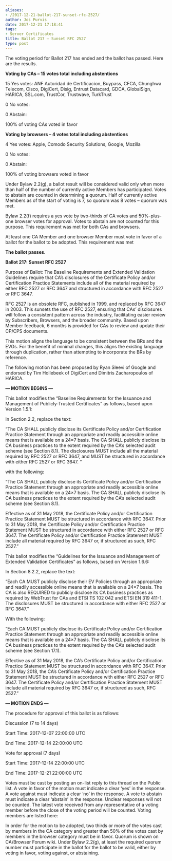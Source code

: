 ```yaml
---
aliases:
- /2017-12-21-ballot-217-sunset-rfc-2527/
author: Jos Purvis
date: 2017-12-21 17:18:41
tags:
- Server Certificates
title: Ballot 217 – Sunset RFC 2527
type: post
---
```


The voting period for Ballot 217 has ended and the ballot has passed. Here are the results.

**Voting by CAs – 15 votes total including abstentions**

15 Yes votes: ANF Autoridad de Certificacion, Buypass, CFCA, Chunghwa Telecom, Cisco, DigiCert, Disig, Entrust Datacard, GDCA, GlobalSign, HARICA, SSL.com, TrustCor, Trustwave, TurkTrust

0 No votes:

0 Abstain:

100% of voting CAs voted in favor

**Voting by browsers – 4 votes total including abstentions**

4 Yes votes: Apple, Comodo Security Solutions, Google, Mozilla

0 No votes:

0 Abstain:

100% of voting browsers voted in favor

Under Bylaw 2.2(g), a ballot result will be considered valid only when more than half of the number of currently active Members has participated. Votes to abstain are counted in determining a quorum. Half of currently active Members as of the start of voting is 7, so quorum was 8 votes – quorum was met.

Bylaw 2.2(f) requires a yes vote by two-thirds of CA votes and 50%-plus-one browser votes for approval. Votes to abstain are not counted for this purpose. This requirement was met for both CAs and browsers.

At least one CA Member and one browser Member must vote in favor of a ballot for the ballot to be adopted. This requirement was met

**The ballot passes.**

**Ballot 217: Sunset RFC 2527**

Purpose of Ballot: The Baseline Requirements and Extended Validation Guidelines require that CA’s disclosures of the Certificate Policy and/or Certification Practice Statements include all of the material required by either RFC 2527 or RFC 3647 and structured in accordance with RFC 2527 or RFC 3647.

RFC 2527 is an obsolete RFC, published in 1999, and replaced by RFC 3647 in 2003. This sunsets the use of RFC 2527, ensuring that CAs’ disclosures will follow a consistent pattern across the industry, facilitating easier review by Subscribers, Browsers, and the broader community. Based upon Member feedback, 6 months is provided for CAs to review and update their CP/CPS documents.

This motion aligns the language to be consistent between the BRs and the EVGs. For the benefit of minimal changes, this aligns the existing language through duplication, rather than attempting to incorporate the BRs by reference.

The following motion has been proposed by Ryan Sleevi of Google and endorsed by Tim Hollebeek of DigiCert and Dimitris Zacharopoulos of HARICA.

**— MOTION BEGINS —**

This ballot modifies the “Baseline Requirements for the Issuance and Management of Publicly-Trusted Certificates” as follows, based upon Version 1.5.1:

In Section 2.2, replace the text:

“The CA SHALL publicly disclose its Certificate Policy and/or Certification Practice Statement through an appropriate and readily accessible online means that is available on a 24×7 basis. The CA SHALL publicly disclose its CA business practices to the extent required by the CA’s selected audit scheme (see Section 8.1). The disclosures MUST include all the material required by RFC 2527 or RFC 3647, and MUST be structured in accordance with either RFC 2527 or RFC 3647. “

with the following:

“The CA SHALL publicly disclose its Certificate Policy and/or Certification Practice Statement through an appropriate and readily accessible online means that is available on a 24×7 basis. The CA SHALL publicly disclose its CA business practices to the extent required by the CA’s selected audit scheme (see Section 8.1).

Effective as of 31 May 2018, the Certificate Policy and/or Certification Practice Statement MUST be structured in accordance with RFC 3647. Prior to 31 May 2018, the Certificate Policy and/or Certification Practice Statement MUST be structured in accordance with either RFC 2527 or RFC 3647. The Certificate Policy and/or Certification Practice Statement MUST include all material required by RFC 3647 or, if structured as such, RFC 2527.”

This ballot modifies the “Guidelines for the Issuance and Management of Extended Validation Certificates” as follows, based on Version 1.6.6:

In Section 8.2.2, replace the text:

“Each CA MUST publicly disclose their EV Policies through an appropriate and readily accessible online means that is available on a 24×7 basis. The CA is also REQUIRED to publicly disclose its CA business practices as required by WebTrust for CAs and ETSI TS 102 042 and ETSI EN 319 411-1. The disclosures MUST be structured in accordance with either RFC 2527 or RFC 3647.”

With the following:

“Each CA MUST publicly disclose its Certificate Policy and/or Certification Practice Statement through an appropriate and readily accessible online means that is available on a 24×7 basis. The CA SHALL publicly disclose its CA business practices to the extent required by the CA’s selected audit scheme (see Section 17.1).

Effective as of 31 May 2018, the CA’s Certificate Policy and/or Certification Practice Statement MUST be structured in accordance with RFC 3647. Prior to 31 May 2018, the CA’s Certificate Policy and/or Certification Practice Statement MUST be structured in accordance with either RFC 2527 or RFC 3647. The Certificate Policy and/or Certification Practice Statement MUST include all material required by RFC 3647 or, if structured as such, RFC 2527.”

**— MOTION ENDS —**

The procedure for approval of this ballot is as follows:

Discussion (7 to 14 days)

Start Time: 2017-12-07 22:00:00 UTC

End Time: 2017-12-14 22:00:00 UTC

Vote for approval (7 days)

Start Time: 2017-12-14 22:00:00 UTC

End Time: 2017-12-21 22:00:00 UTC

Votes must be cast by posting an on-list reply to this thread on the Public list. A vote in favor of the motion must indicate a clear ‘yes’ in the response. A vote against must indicate a clear ‘no’ in the response. A vote to abstain must indicate a clear ‘abstain’ in the response. Unclear responses will not be counted. The latest vote received from any representative of a voting member before the close of the voting period will be counted. Voting members are listed here:

In order for the motion to be adopted, two thirds or more of the votes cast by members in the CA category and greater than 50% of the votes cast by members in the browser category must be in favor. Quorum is shown on CA/Browser Forum wiki. Under Bylaw 2.2(g), at least the required quorum number must participate in the ballot for the ballot to be valid, either by voting in favor, voting against, or abstaining.